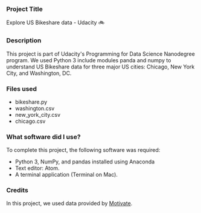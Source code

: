 ### Project Title
Explore US Bikeshare data - Udacity :bike:

### Description
This project is part of Udacity's Programming for Data Science Nanodegree program. We used Python 3 include modules panda and numpy to understand US Bikeshare data for three major US cities: Chicago, New York City, and Washington, DC.

### Files used
* bikeshare.py
* washington.csv
* new_york_city.csv
* chicago.csv

### What software did I use?
To complete this project, the following software was required:

* Python 3, NumPy, and pandas installed using Anaconda
* Text editor: Atom.
* A terminal application (Terminal on Mac).


### Credits
In this project, we used data provided by [Motivate](https://www.motivateco.com/).
